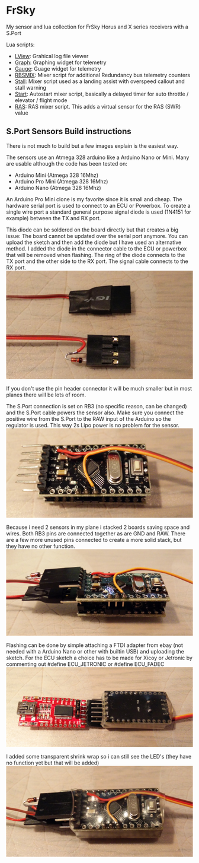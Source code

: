 # FrSky
My sensor and lua collection for FrSky Horus and X series receivers with a S.Port

Lua scripts:
 - [LView](https://github.com/RealTadango/FrSky/tree/master/LView): Grahical log file viewer
 - [Graph](https://github.com/RealTadango/FrSky/tree/master/Graph): Graphing widget for telemetry
 - [Gauge](https://github.com/RealTadango/FrSky/tree/master/Gauge): Guage widget for telemetry
 - [RBSMIX](https://github.com/RealTadango/FrSky/tree/master/RBSMIX): Mixer script for additional Redundancy bus telemetry counters
 - [Stall](https://github.com/RealTadango/FrSky/tree/master/Stall): Mixer script used as a landing assist with overspeed callout and stall warning
 - [Start](https://github.com/RealTadango/FrSky/tree/master/Start): Autostart mixer script, basically a delayed timer for auto throttle / elevator / flight mode
 - [RAS](https://github.com/RealTadango/FrSky/tree/master/RAS): RAS mixer script. This adds a virtual sensor for the RAS (SWR) value

## S.Port Sensors Build instructions

There is not much to build but a few images explain is the easiest way.

The sensors use an Atmega 328 arduino like a Arduino Nano or Mini. Many are usable although the code has been tested on:
 - Arduino Mini (Atmega 328 16Mhz)
 - Arduino Pro Mini (Atmega 328 16Mhz)
 - Arduino Nano (Atmega 328 16Mhz)

An Arduino Pro Mini clone is my favorite since it is small and cheap. The hardware serial port is used to connect to an ECU or Powerbox. To create a single wire port a standard general purpose signal diode is used (1N4151 for example) between the TX and RX port.

This diode can be soldered on the board directly but that creates a big issue: The board cannot be updated over the serial port anymore. You can upload the sketch and then add the diode but I have used an alternative method. I added the diode in the connector cable to the ECU or powerbox that will be removed when flashing. The ring of the diode connects to the TX port and the other side to the RX port. The signal cable connects to the RX port.
![Sensor cable](img/sensors_cables.png)

If you don't use the pin header connector it will be much smaller but in most planes there will be lots of room.

The S.Port connection is set on RB3 (no specific reason, can be changed) and the S.Port cable powers the sensor also. Make sure you connect the positive wire from the S.Port to the RAW input of the Arduino so the regulator is used. This way 2s Lipo power is no problem for the sensor.
![S.Port cable](img/sensors_sport.png)

Because i need 2 sensors in my plane i stacked 2 boards saving space and wires. Both RB3 pins are connected together as are GND and RAW. There are a few more unused pins connected to create a more solid stack, but they have no other function.
![2 stacked sensors](img/sensors_stacked.png)

Flashing can be done by simple attaching a FTDI adapter from ebay (not needed with a Arduino Nano or other with builtin USB) and uploading the sketch. For the ECU sketch a choice has to be made for Xicoy or Jetronic by commenting out #define ECU_JETRONIC or #define ECU_FADEC
![Flashing with FTDI](img/sensors_ftdi.png)

I added some transparent shrink wrap so i can still see the LED's (they have no function yet but that will be added)
![Ready to install](img/sensors_ready.png)
